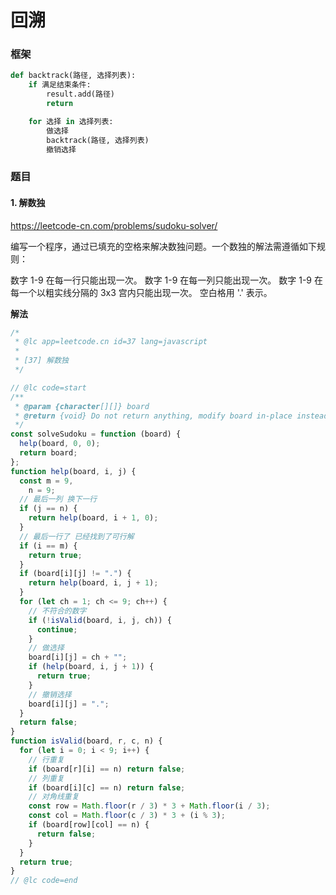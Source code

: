 # 回溯

### 框架

```python
def backtrack(路径, 选择列表):
    if 满足结束条件:
        result.add(路径)
        return

    for 选择 in 选择列表:
        做选择
        backtrack(路径, 选择列表)
        撤销选择
```



### 题目

#### 1. 解数独

https://leetcode-cn.com/problems/sudoku-solver/

编写一个程序，通过已填充的空格来解决数独问题。一个数独的解法需遵循如下规则：

数字 1-9 在每一行只能出现一次。
数字 1-9 在每一列只能出现一次。
数字 1-9 在每一个以粗实线分隔的 3x3 宫内只能出现一次。
空白格用 '.' 表示。

**解法**

```javascript
/*
 * @lc app=leetcode.cn id=37 lang=javascript
 *
 * [37] 解数独
 */

// @lc code=start
/**
 * @param {character[][]} board
 * @return {void} Do not return anything, modify board in-place instead.
 */
const solveSudoku = function (board) {
  help(board, 0, 0);
  return board;
};
function help(board, i, j) {
  const m = 9,
    n = 9;
  // 最后一列 换下一行
  if (j == n) {
    return help(board, i + 1, 0);
  }
  // 最后一行了 已经找到了可行解
  if (i == m) {
    return true;
  }
  if (board[i][j] != ".") {
    return help(board, i, j + 1);
  }
  for (let ch = 1; ch <= 9; ch++) {
    // 不符合的数字
    if (!isValid(board, i, j, ch)) {
      continue;
    }
    // 做选择
    board[i][j] = ch + "";
    if (help(board, i, j + 1)) {
      return true;
    }
    // 撤销选择
    board[i][j] = ".";
  }
  return false;
}
function isValid(board, r, c, n) {
  for (let i = 0; i < 9; i++) {
    // 行重复
    if (board[r][i] == n) return false;
    // 列重复
    if (board[i][c] == n) return false;
    // 对角线重复
    const row = Math.floor(r / 3) * 3 + Math.floor(i / 3);
    const col = Math.floor(c / 3) * 3 + (i % 3);
    if (board[row][col] == n) {
      return false;
    }
  }
  return true;
}
// @lc code=end
```

